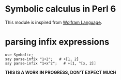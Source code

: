 Symbolic calculus in Perl 6
===========================

This module is inspired from [Wolfram Language](http://www.wolfram.com/language/).

# parsing infix expressions

    use Symbolic;
    say parse-infix "1+2";   # +[1, 2]
    say parse-infix "1+x^2";   # +[1, ^[x, 2]]

**THIS IS A WORK IN PROGRESS, DON'T EXPECT MUCH**



